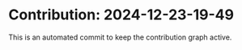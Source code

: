 # Contribution: 2024-12-23-19-49
This is an automated commit to keep the contribution graph active.
